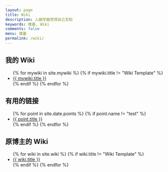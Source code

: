 ```yaml
---
layout: page
title: Wiki
description: 人越学越觉得自己无知
keywords: 维基, Wiki
comments: false
menu: 维基
permalink: /wiki/
---
```


## 我的 Wiki  
<ul class="listing">
{% for mywiki in site.mywiki %}
{% if mywiki.title != "Wiki Template" %}
<li class="listing-item"><a href="{{ site.url }}{{ mywiki.url }}">{{ mywiki.title }}</a></li>
{% endif %}
{% endfor %}
</ul>

## 有用的链接
<ul class="listing">
{% for point in site.date.points %}
{% if point.name != "test" %}
<li class="listing-item"><a href="{{ point.url }}">{{ point.title }}</a></li>
{% endif %}
{% endfor %}
</ul>

## 原博主的 Wiki  
<ul class="listing">
{% for wiki in site.wiki %}
{% if wiki.title != "Wiki Template" %}
<li class="listing-item"><a href="{{ site.url }}{{ wiki.url }}">{{ wiki.title }}</a></li>
{% endif %}
{% endfor %}
</ul>
